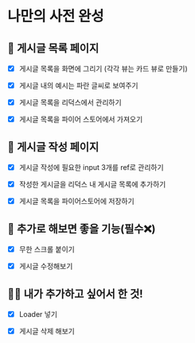 # 나만의 사전 완성

## 🔖 게시글 목록 페이지

- [x] 게시글 목록을 화면에 그리기 (각각 뷰는 카드 뷰로 만들기)

- [x] 게시글 내의 예시는 파란 글씨로 보여주기

- [x] 게시글 목록을 리덕스에서 관리하기

- [x] 게시글 목록을 파이어 스토어에서 가져오기

## 📝 게시글 작성 페이지

- [x] 게시글 작성에 필요한 input 3개를 ref로 관리하기

- [x] 작성한 게시글을 리덕스 내 게시글 목록에 추가하기

- [x] 게시글 목록을 파이어스토어에 저장하기

## 🤔 추가로 해보면 좋을 기능(필수❌)

- [x] 무한 스크롤 붙이기

- [x] 게시글 수정해보기

## 🤸‍♀️ 내가 추가하고 싶어서 한 것!

- [x] Loader 넣기

- [x] 게시글 삭제 해보기
